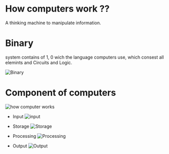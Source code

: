 # How computers work ??
A thinking machine to manipulate information.


# Binary 
 system contains of 1, 0 wich the language computers use, which consest all elemints and Circuits and Logic.

 ![Binary](https://i.ytimg.com/vi/jPj2MHAQgFs/maxresdefault.jpg)


# Component of computers


![how computer works](https://www.tutorialspoint.com/computer_concepts/images/components_of_computer.jpg)


* Input 
![input](https://digitalworld839.com/wp-content/uploads/2020/06/10-Input-devices-of-computer.jpg)

* Storage
![Storage](https://www.fujirumors.com/wp-content/uploads/2018/10/SanDisk.jpg)

* Processing
![Processing](https://slideplayer.com/slide/5872845/19/images/7/Processing+Devices+Central+Processing+Unit+%28CPU%29.jpg)

* Output
![Output](https://miro.medium.com/max/640/0*iKDRSU4BJ3ZangGu.jpg)

